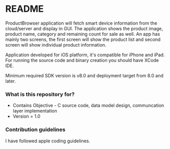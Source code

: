 # README #

ProductBrowser application will fetch smart device information from the cloud/server and display in GUI.
The application shows the product image, product name, category and remaining count for sale as well.
An app has mainly two screens, the first screen will show the product list and second screen will show individual product information.

Application developed for iOS platform, it's compatible for iPhone and iPad. For running the source code and binary creation you should have XCode IDE. 

Minimum required SDK version is v8.0 and deployment target from 8.0 and later.

### What is this repository for? ###

* Contains Objective - C source code, data model design, communcation layer implementation
* Version = 1.0

### Contribution guidelines ###

I have followed apple coding guidelines.
